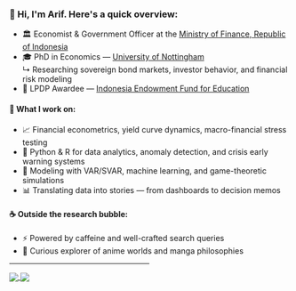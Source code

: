 <h3 align="left">👋 Hi, I'm Arif. Here's a quick overview:</h3>

- 🏛️ Economist & Government Officer at the <a href="https://www.kemenkeu.go.id/">Ministry of Finance, Republic of Indonesia</a>  
- 🎓 PhD in Economics — <a href="https://www.nottingham.ac.uk/economics/people/arif.sulistiono">University of Nottingham</a>  
  ↳ Researching sovereign bond markets, investor behavior, and financial risk modeling  
- 🥇 LPDP Awardee — <a href="https://www.lpdp.kemenkeu.go.id/in/home">Indonesia Endowment Fund for Education</a>  

<h4 align="left">🧠 What I work on:</h4>

- 📈 Financial econometrics, yield curve dynamics, macro-financial stress testing  
- 🤖 Python & R for data analytics, anomaly detection, and crisis early warning systems  
- 🧮 Modeling with VAR/SVAR, machine learning, and game-theoretic simulations  
- 📊 Translating data into stories — from dashboards to decision memos

<h4 align="left">☕ Outside the research bubble:</h4>

- ⚡ Powered by caffeine and well-crafted search queries  
- 🎴 Curious explorer of anime worlds and manga philosophies  

<hr style="width:50%;text-align:left;margin-left:0">

<a href="https://github.com/arifpras/github-readme-stats">
  <img align="center" src="https://github-readme-stats.vercel.app/api?username=arifpras&show_icons=true&theme=gotham&count_private=true&hide_border=true" />
</a>
<a href="https://github.com/arifpras/github-readme-stats">
  <img align="center" src="https://github-readme-stats.vercel.app/api/top-langs/?username=arifpras&theme=gotham&layout=compact&hide_border=true" />
</a>
